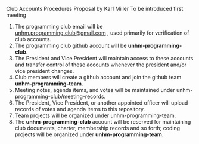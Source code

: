 Club Accounts Procedures Proposal by Karl Miller
To be introduced first meeting

1)	The programming club email will be unhm.programming.club@gmail.com , used primarily for verification of club accounts.
2)	The programming club github account will be **unhm-programming-club**.
3)	The President and Vice President will maintain access to these accounts and transfer control of these accounts whenever the president and/or vice president changes.
4)	Club members will create a github account and join the github team **unhm-programming-team**.
5)	Meeting notes, agenda items, and votes will be maintained under unhm-programming-club/meeting-records.
6)	The President, Vice President, or another appointed officer will upload records of votes and agenda items to this repository.
7)	Team projects will be organized under unhm-programming-team.
8)	The **unhm-programming-club** account will be reserved for maintaining club documents, charter, membership records and so forth; coding projects will be organized under **unhm-programming-team**.

